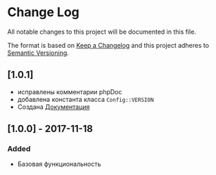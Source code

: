 # Change Log
All notable changes to this project will be documented in this file.

The format is based on [Keep a Changelog](http://keepachangelog.com/)
and this project adheres to [Semantic Versioning](http://semver.org/).

## [1.0.1]
- исправлены комментарии phpDoc
- добавлена константа класса ``` Config::VERSION ```
- Создана [Документация](docs/index.md)


## [1.0.0] - 2017-11-18
### Added

- Базовая функциональность